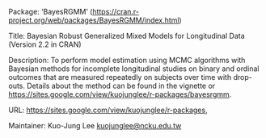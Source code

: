 Package: ‘BayesRGMM’ (https://cran.r-project.org/web/packages/BayesRGMM/index.html)

Title: Bayesian Robust Generalized Mixed Models for Longitudinal Data (Version 2.2 in CRAN)

Description: To perform model estimation using MCMC algorithms with Bayesian methods for incomplete longitudinal studies on binary and ordinal outcomes that are measured repeatedly on subjects over time with drop-outs. Details about the method can be found in the vignette or <https://sites.google.com/view/kuojunglee/r-packages/bayesrgmm>.

URL: https://sites.google.com/view/kuojunglee/r-packages, 

Maintainer: Kuo-Jung Lee <kuojunglee@ncku.edu.tw>
